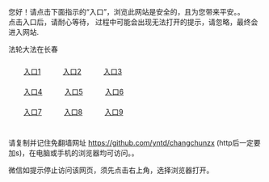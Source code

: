您好！请点击下面指示的“入口”，浏览此网站是安全的，且为您带来平安。。 <br/>
点击入口后，请耐心等待， 过程中可能会出现无法打开的提示，请忽略，最终会进入网站. </br>

法轮大法在长春<br/>
<div style="padding:10px"><a style="margin:20px" target="_blank" href="https://d259rnhfkcu66k.cloudfront.net/2Qpsp?xzvdo" id="ccLink1" rel="nofollow">入口1</a> <a target="_blank" style="margin:20px" href="https://d1kl5p6lsxowwq.cloudfront.net/2Qpsp?vbjlr" id="ccLink2" rel="nofollow">入口2</a> <a style="margin:20px" target="_blank" href="https://d26s9wtw6e85sr.cloudfront.net/2Qpsp?bkddof" id="ccLink3" rel="nofollow">入口3</a></div>

<div style="padding:10px" ><a style="margin:20px" target="_blank" href="https://d259rnhfkcu66k.cloudfront.net/2Qpsp?xzvdo" id="ccLink4" rel="nofollow">入口4</a> <a style="margin:20px" href="https://d1kl5p6lsxowwq.cloudfront.net/2Qpsp?vbjlr" target="_blank" id="ccLink5" rel="nofollow">入口5</a> <a style="margin:20px" href="https://d26s9wtw6e85sr.cloudfront.net/2Qpsp?bkddof" target="_blank" id="ccLink6" rel="nofollow">入口6</a></div>

<div style="padding:10px"><a style="margin:20px" target="_blank" href="https://d259rnhfkcu66k.cloudfront.net/2Qpsp?xzvdo" id="ccLink7" rel="nofollow">入口7</a> <a style="margin:20px" href="https://d1kl5p6lsxowwq.cloudfront.net/2Qpsp?vbjlr" target="_blank" id="ccLink8" rel="nofollow">入口8</a> <a style="margin:20px" target="_blank" href="https://d26s9wtw6e85sr.cloudfront.net/2Qpsp?bkddof" id="ccLink9" rel="nofollow">入口9</a></div>

<br/>



请复制并记住免翻墙网址 https://github.com/yntd/changchunzx (http后一定要加s)，在电脑或手机的浏览器均可访问。。<br/>

微信如提示停止访问该网页，须先点击右上角，选择浏览器打开。
